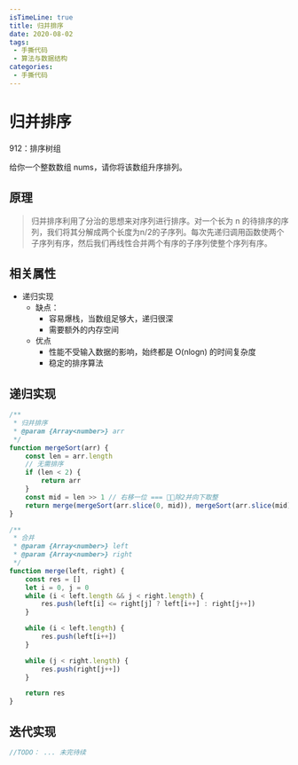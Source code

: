 ```yaml
---
isTimeLine: true
title: 归并排序
date: 2020-08-02
tags:
 - 手撕代码
 - 算法与数据结构
categories:
 - 手撕代码
---
```

# 归并排序
<company value="牛客网,几种常见时间复杂度比较低的排序算法之一"></company>

<leetcode href="https://leetcode-cn.com/problems/sort-an-array/">912：排序树组</leetcode>

给你一个整数数组 nums，请你将该数组升序排列。

## 原理
>归并排序利用了分治的思想来对序列进行排序。对一个长为 n 的待排序的序列，我们将其分解成两个长度为n/2的子序列。每次先递归调用函数使两个子序列有序，然后我们再线性合并两个有序的子序列使整个序列有序。

## 相关属性
* 递归实现
  * 缺点：
    * 容易爆栈，当数组足够大，递归很深
    * 需要额外的内存空间
  * 优点
    * 性能不受输入数据的影响，始终都是 O(nlogn) 的时间复杂度
    * 稳定的排序算法

## 递归实现

```js
/**
 * 归并排序
 * @param {Array<number>} arr 
 */
function mergeSort(arr) {
    const len = arr.length
    // 无需排序
    if (len < 2) {
        return arr
    }
    const mid = len >> 1 // 右移一位 === 除2并向下取整
    return merge(mergeSort(arr.slice(0, mid)), mergeSort(arr.slice(mid)))
}

/**
 * 合并
 * @param {Array<number>} left 
 * @param {Array<number>} right 
 */
function merge(left, right) {
    const res = []
    let i = 0, j = 0
    while (i < left.length && j < right.length) {
        res.push(left[i] <= right[j] ? left[i++] : right[j++])
    }

    while (i < left.length) {
        res.push(left[i++])
    }

    while (j < right.length) {
        res.push(right[j++])
    }

    return res
}
```

## 迭代实现

```js
//TODO： ... 未完待续
```
<comment/>
<tongji/>